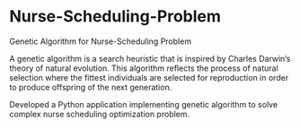 # Nurse-Scheduling-Problem
Genetic Algorithm for Nurse-Scheduling Problem

A genetic algorithm is a search heuristic that is inspired by Charles Darwin’s theory of natural evolution. This algorithm reflects the process of natural selection where the fittest individuals are selected for reproduction in order to produce offspring of the next generation.

Developed a Python application implementing genetic algorithm to solve complex nurse scheduling optimization problem.
